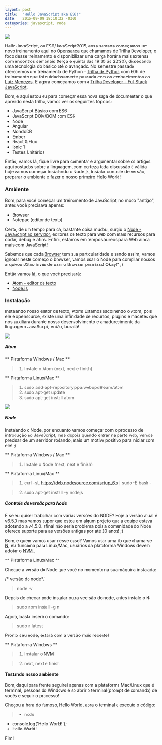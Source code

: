 ```yaml
---
layout: post
title:  "Hello JavaScript aka ES6!"
date:   2016-09-09 18:10:32 -0300
categories: javascript, node
---
```


![](https://cdn-images-1.medium.com/max/800/1*ZE5valizc_x1B73Gs11v_g.jpeg)

Hello JavaScript, ou ES6/JavaScript2015, essa semana começamos um novo treinamento aqui no [Opensanca](www.opensanca.com.br) que chamamos de Trilha Developer, o foco desse treinamento e disponibilizar uma carga horária mais extensa com encontros semanais (terça e quinta das 19:30 ás 22:30), dissecando uma tecnologia do básico até o avançado. No semestre passado oferecemos um treinamento de Python -  [Trilha de Python](https://github.com/opensanca/trilha-python) com 60h de treinamento que foi cuidadosamente passada com os conhecimentos do [Luiz Menezes](https://github.com/lamenezes).  E agora começamos com a [Trilha Developer - Full Stack JavaScript](https://github.com/opensanca/trilha-javascript).

Bom, e aqui estou eu para começar essa nova saga de documentar o que aprendo nesta trilha, vamos ver os seguintes tópicos:

- JavaScript Básico com ES6
- JavaScript DOM/BOM com ES6
- Node
- Angular
- MondoDB
- Ember
- React & Flux
- Ionic 1
- Testes Unitários

Então, vamos lá, fique livre para comentar e argumentar sobre os artigos aqui postados sobre a linguagem, com certeza toda discussão é válida, hoje vamos começar instalando o Node.js, instalar controle de versão, preparar o ambiente e fazer o nosso primeiro Hello World!



### Ambiente

Bom, para você começar um treinamento de JavaScript, no modo "antigo", antes você precisava apenas:
  - Browser
  - Notepad (editor de texto)

Certo, de um tempo para cá, bastante coisa mudou, surgiu o [Node - JavaScript no servidor](www.nodejs.org), editores de texto para web com mais recursos para codar, debug e afins.  Enfim, estamos em tempos áureos para Web ainda mais com JavaScript!  

Sabemos que cada [Browser](http://www.html5rocks.com/pt/tutorials/internals/howbrowserswork/) tem sua particularidade e  sendo assim, vamos ignorar neste começo o browser, vamos usar o Node para compilar nossos arquivos JS ao invés de usar o Browser para isso! Okay!? ;)

Então vamos lá, o que você precisará:

- [Atom -  editor de texto](www.atom.io)
- [Node.js](www.nodejs.org)

### Instalação

Instalando nosso editor de texto, Atom! Estamos escolhendo o Atom, pois ele é opensource, existe uma infinidade de recursos, plugins e macetes que nos auxiliará durante nosso desenvolvimento e amadurecimento da linguagem JavaScript, então,  bora lá!

![](https://raw.githubusercontent.com/karan/atom-terminal/master/terminal.gif)

##### Atom

** Plataforma Windows / Mac **

  > 1. Instale o Atom (next, next e finish)

** Plataforma Linux/Mac **

  > 1. sudo add-apt-repository ppa:webupd8team/atom
  > 2. sudo apt-get update
  > 3. sudo apt-get install atom
  
  ![](https://nodejs.org/static/images/logos/nodejs-2560x1440.png)

##### Node

Instalando o Node, por enquanto vamos começar com o processo de introdução ao JavaScript, mas depois quando entrar na parte web, vamos precisar de um servidor rodando, mais um motivo positivo para iniciar com ele! ;)

** Plataforma Windows / Mac **

   > 1. Instale o Node (next, next e finish)


** Plataforma Linux/Mac **

> 1. curl -sL https://deb.nodesource.com/setup_6.x | sudo -E bash -

> 2. sudo apt-get install -y nodejs

##### Controle de versão para Node

E se eu quiser trabalhar com várias versões do NODE? Hoje a versão atual é v6.5.0 mas vamos supor que estou em algum projeto que a equipe estava adotando a v4.5.0, afinal não seria problema pois a comunidade do Node oferece suporte para as versões antigas por até 20 anos! ;)

Bom, e quem vamos usar nesse caso? Vamos usar uma lib que chama-se [N](https://github.com/mklement0/n-install), ela funciona para Linux/Mac, usuários da plataforma Windows devem adotar o [NVM ](http://nomadev.com.br/node-js-o-que-%C3%A9-nvm-e-como-gerenciar-vers%C3%B5es-do-node/).

** Plataforma Linux/Mac **

Cheque a versão do Node que você no momento na sua máquina instalada:

/* versão do node*/

> node -v

Depois de checar pode instalar outra veersão do node, antes instale o N:

> sudo npm install -g n

Agora, basta inserir o comando:

> sudo n latest

Pronto seu node, estará com a versão mais recente!

** Plataforma Windows **

> 1. Instalar o [NVM](https://github.com/coreybutler/nvm-windows)

> 2. next, next e finish

#### Testando nosso ambiente

Bom, daqui para frente seguirei apenas com a plataforma Mac/Linux que é terminal, pessoas do Windows é so abrir o terminal(prompt de comando)  de vocês e seguir o processo!

Chegou a hora do famoso, Hello World, abra o terminal e execute o código:

> -  node
- console.log('Hello World!');
-  Hello World!

Fim!
